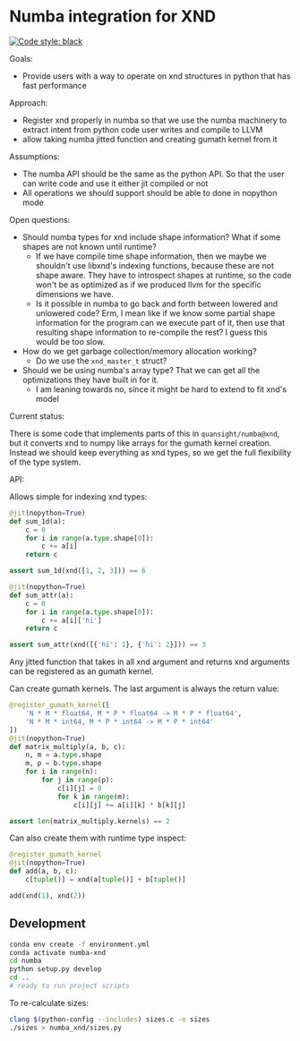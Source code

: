 # Numba integration for XND

[![Code style: black](https://img.shields.io/badge/code%20style-black-000000.svg)](https://github.com/ambv/black)


Goals:

* Provide users with a way to operate on xnd structures in python that has fast performance

Approach:

* Register xnd properly in numba so that we use the numba machinery to extract intent from python code user writes and compile to LLVM
* allow taking numba jitted function and creating gumath kernel from it

Assumptions:

* The numba API should be the same as the python API. So that the user can write code and use
  it either jit compiled or not
* All operations we should support should be able to done in nopython mode

Open questions:

* Should numba types for xnd include shape information? What if some shapes are not known until runtime?
  * If we have compile time shape information, then we maybe we shouldn't use libxnd's indexing functions, because these are not shape aware.
    They have to introspect shapes at runtime, so the code won't be as optimized as if we produced llvm for the specific dimensions we have.
  * Is it possible in numba to go back and forth between lowered and unlowered code? Erm, I mean like if we know some partial shape information for the program
    can we execute part of it, then use that resulting shape information to re-compile the rest? I guess this would be too slow.
* How do we get garbage collection/memory allocation working?
  * Do we use the `xnd_master_t` struct?
* Should we be using numba's array type? That we can get all the optimizations they have built in for it.
  * I am leaning towards no, since it might be hard to extend to fit xnd's model

Current status:

There is some code that implements parts of this in `quansight/numba@xnd`, but it converts xnd to numpy like arrays
for the gumath kernel creation. Instead we should keep everything as xnd types, so we get the full flexibility of the type system.

API:

Allows simple for indexing xnd types:

```python
@jit(nopython=True)
def sum_1d(a):
    c = 0
    for i in range(a.type.shape[0]):
        c += a[i]
    return c

assert sum_1d(xnd([1, 2, 3])) == 6

@jit(nopython=True)
def sum_attr(a):
    c = 0
    for i in range(a.type.shape[0]):
        c += a[i]['hi']
    return c

assert sum_attr(xnd([{'hi': 1}, {'hi': 2}])) == 3
```

Any jitted function that takes in all xnd argument and returns xnd arguments
can be registered as an gumath kernel.

Can create gumath kernels. The last argument is always the return value:

```python
@register_gumath_kernel([
    'N * M * float64, M * P * float64 -> M * P * float64',
    'N * M * int64, M * P * int64 -> M * P * int64'
])
@jit(nopython=True)
def matrix_multiply(a, b, c):
    n, m = a.type.shape
    m, p = b.type.shape
    for i in range(n):
        for j in range(p):
            c[i][j] = 0
            for k in range(m):
                c[i][j] += a[i][k] * b[k][j]

assert len(matrix_multiply.kernels) == 2
```

Can also create them with runtime type inspect:

```python
@register_gumath_kernel
@jit(nopython=True)
def add(a, b, c):
    c[tuple()] = xnd(a[tuple()] + b[tuple()]

add(xnd(1), xnd(2))
```

## Development

```bash
conda env create -f environment.yml
conda activate numba-xnd
cd numba
python setup.py develop
cd ..
# ready to run project scripts
```

To re-calculate sizes:

```bash
clang $(python-config --includes) sizes.c -o sizes
./sizes > numba_xnd/sizes.py
```
